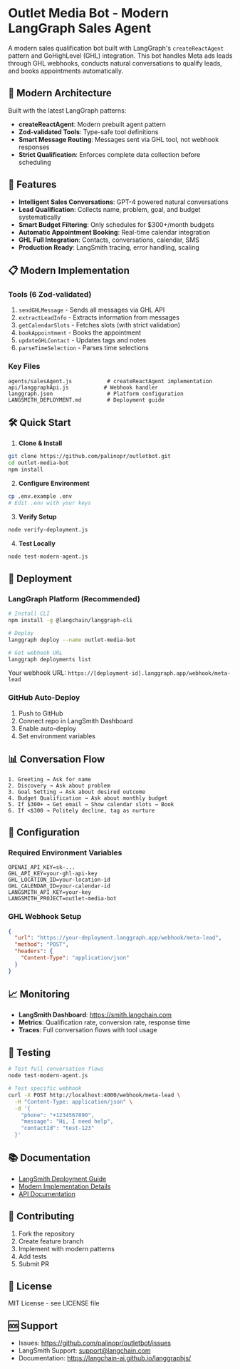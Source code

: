 # Outlet Media Bot - Modern LangGraph Sales Agent

A modern sales qualification bot built with LangGraph's `createReactAgent` pattern and GoHighLevel (GHL) integration. This bot handles Meta ads leads through GHL webhooks, conducts natural conversations to qualify leads, and books appointments automatically.

## 🚀 Modern Architecture

Built with the latest LangGraph patterns:
- **createReactAgent**: Modern prebuilt agent pattern
- **Zod-validated Tools**: Type-safe tool definitions
- **Smart Message Routing**: Messages sent via GHL tool, not webhook responses
- **Strict Qualification**: Enforces complete data collection before scheduling

## 🎯 Features

- **Intelligent Sales Conversations**: GPT-4 powered natural conversations
- **Lead Qualification**: Collects name, problem, goal, and budget systematically
- **Smart Budget Filtering**: Only schedules for $300+/month budgets
- **Automatic Appointment Booking**: Real-time calendar integration
- **GHL Full Integration**: Contacts, conversations, calendar, SMS
- **Production Ready**: LangSmith tracing, error handling, scaling

## 📋 Modern Implementation

### Tools (6 Zod-validated)
1. `sendGHLMessage` - Sends all messages via GHL API
2. `extractLeadInfo` - Extracts information from messages
3. `getCalendarSlots` - Fetches slots (with strict validation)
4. `bookAppointment` - Books the appointment
5. `updateGHLContact` - Updates tags and notes
6. `parseTimeSelection` - Parses time selections

### Key Files
```
agents/salesAgent.js           # createReactAgent implementation
api/langgraphApi.js           # Webhook handler
langgraph.json                 # Platform configuration
LANGSMITH_DEPLOYMENT.md        # Deployment guide
```

## 🛠️ Quick Start

1. **Clone & Install**
```bash
git clone https://github.com/palinopr/outletbot.git
cd outlet-media-bot
npm install
```

2. **Configure Environment**
```bash
cp .env.example .env
# Edit .env with your keys
```

3. **Verify Setup**
```bash
node verify-deployment.js
```

4. **Test Locally**
```bash
node test-modern-agent.js
```

## 🚀 Deployment

### LangGraph Platform (Recommended)

```bash
# Install CLI
npm install -g @langchain/langgraph-cli

# Deploy
langgraph deploy --name outlet-media-bot

# Get webhook URL
langgraph deployments list
```

Your webhook URL: `https://[deployment-id].langgraph.app/webhook/meta-lead`

### GitHub Auto-Deploy

1. Push to GitHub
2. Connect repo in LangSmith Dashboard
3. Enable auto-deploy
4. Set environment variables

## 📊 Conversation Flow

```
1. Greeting → Ask for name
2. Discovery → Ask about problem
3. Goal Setting → Ask about desired outcome  
4. Budget Qualification → Ask about monthly budget
5. If $300+ → Get email → Show calendar slots → Book
6. If <$300 → Politely decline, tag as nurture
```

## 🔧 Configuration

### Required Environment Variables
```env
OPENAI_API_KEY=sk-...
GHL_API_KEY=your-ghl-api-key
GHL_LOCATION_ID=your-location-id
GHL_CALENDAR_ID=your-calendar-id
LANGSMITH_API_KEY=your-key
LANGSMITH_PROJECT=outlet-media-bot
```

### GHL Webhook Setup
```json
{
  "url": "https://your-deployment.langgraph.app/webhook/meta-lead",
  "method": "POST",
  "headers": {
    "Content-Type": "application/json"
  }
}
```

## 📈 Monitoring

- **LangSmith Dashboard**: https://smith.langchain.com
- **Metrics**: Qualification rate, conversion rate, response time
- **Traces**: Full conversation flows with tool usage

## 🧪 Testing

```bash
# Test full conversation flows
node test-modern-agent.js

# Test specific webhook
curl -X POST http://localhost:4000/webhook/meta-lead \
  -H "Content-Type: application/json" \
  -d '{
    "phone": "+1234567890",
    "message": "Hi, I need help",
    "contactId": "test-123"
  }'
```

## 📚 Documentation

- [LangSmith Deployment Guide](./LANGSMITH_DEPLOYMENT.md)
- [Modern Implementation Details](./MODERN_IMPLEMENTATION_KEY_CHANGES.md)
- [API Documentation](./api/README.md)

## 🤝 Contributing

1. Fork the repository
2. Create feature branch
3. Implement with modern patterns
4. Add tests
5. Submit PR

## 📄 License

MIT License - see LICENSE file

## 🆘 Support

- Issues: https://github.com/palinopr/outletbot/issues
- LangSmith Support: support@langchain.com
- Documentation: https://langchain-ai.github.io/langgraphjs/